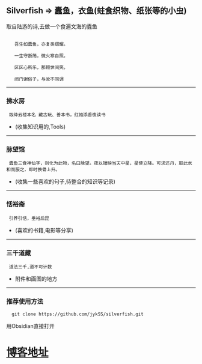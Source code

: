 ## Silverfish      =>    蠹鱼，衣鱼(蛀食织物、纸张等的小虫)

 取自陆游的诗,去做一个食遍文海的蠹鱼
 ```
	
    吾生如蠹鱼，亦复类熠耀。
       
    一生守断简，微火寒自照。
    
    区区心所乐，那顾世间笑。
    
    闭门谢俗子，与汝不同调
```
--------
### 拂水房   
```
 取绛云楼本名 藏古玩、善本书，红袖添香夜读书
``` 
- (收集知识用的,Tools)

-------

### 脉望馆  
```
 蠹鱼三食神仙字，则化为此物，名曰脉望。夜以矰映当天中星，星使立降。可求还丹，取此水和而服之，即时换骨上升。
```
- (收集一些喜欢的句子,待整合的知识等记录)

------
### 恬裕斋  

``` 
 引养引恬，垂裕后昆  
```

- (喜欢的书籍,电影等分享)

-------
### 三千道藏
```
 道法三千,道不可计数  
```
- 附件和画图的地方

-------

### 推荐使用方法
``` git
  git clone https://github.com/jykSS/silverfish.git
```
用Obsidian直接打开
# [博客地址](http://blog.jykss.top/)  
